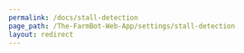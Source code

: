 ```yaml
---
permalink: /docs/stall-detection
page_path: /The-FarmBot-Web-App/settings/stall-detection
layout: redirect
---
```

